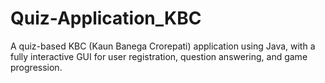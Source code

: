 # Quiz-Application_KBC
A quiz-based KBC (Kaun Banega Crorepati) application using Java, with a fully interactive GUI for user registration, question answering, and game progression.
